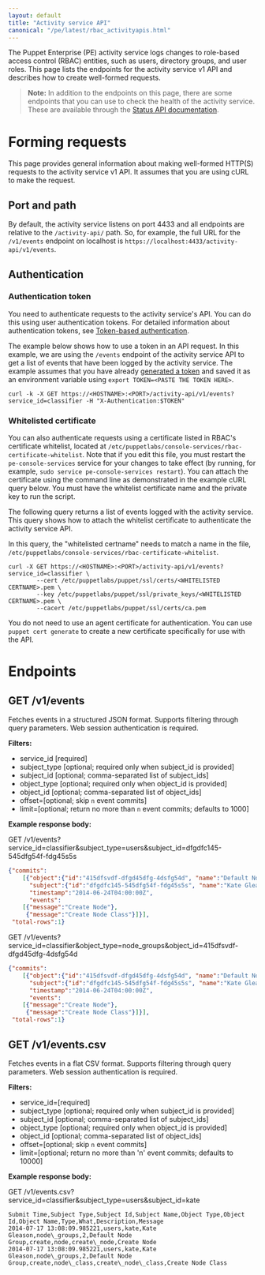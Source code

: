 ```yaml
---
layout: default
title: "Activity service API"
canonical: "/pe/latest/rbac_activityapis.html"
---
```


The Puppet Enterprise (PE) activity service logs changes to role-based access control (RBAC) entities, such as users, directory groups, and user roles. This page lists the endpoints for the activity service v1 API and describes how to create well-formed requests.

> **Note:** In addition to the endpoints on this page, there are some endpoints that you can use to check the health of the activity service. These are available through the [Status API documentation](./status_api.html#the-status-api).

# Forming requests

This page provides general information about making well-formed HTTP(S) requests to the activity service v1 API. It assumes that you are using cURL to make the request.

## Port and path

By default, the activity service listens on port 4433 and all endpoints are relative to the `/activity-api/` path. So, for example, the full URL for the `/v1/events` endpoint on localhost is `https://localhost:4433/activity-api/v1/events`.

## Authentication

### Authentication token

You need to authenticate requests to the activity service's API. You can do this using user authentication tokens. For detailed information about authentication tokens, see [Token-based authentication](./rbac_token_auth.html).

The example below shows how to use a token in an API request. In this example, we are using the `/events` endpoint of the activity service API to get a list of events that have been logged by the activity service. The example assumes that you have already [generated a token](./rbac_token_auth.html#generating-a-token-using-the-api-endpoint) and saved it as an environment variable using `export TOKEN=<PASTE THE TOKEN HERE>`.

    curl -k -X GET https://<HOSTNAME>:<PORT>/activity-api/v1/events?service_id=classifier -H "X-Authentication:$TOKEN"

### Whitelisted certificate

You can also authenticate requests using a certificate listed in RBAC's certificate whitelist, located at `/etc/puppetlabs/console-services/rbac-certificate-whitelist`. Note that if you edit this file, you must restart the `pe-console-services` service for your changes to take effect (by running, for example, `sudo service pe-console-services restart`). You can attach the certificate using the command line as demonstrated in the example cURL query below. You must have the whitelist certificate name and the private key to run the script.

The following query returns a list of events logged with the activity service. This query shows how to attach the whitelist certificate to authenticate the activity service API.

In this query, the "whitelisted certname" needs to match a name in the file, `/etc/puppetlabs/console-services/rbac-certificate-whitelist`.

```
curl -X GET https://<HOSTNAME>:<PORT>/activity-api/v1/events?service_id=classifier \
		--cert /etc/puppetlabs/puppet/ssl/certs/<WHITELISTED CERTNAME>.pem \
		--key /etc/puppetlabs/puppet/ssl/private_keys/<WHITELISTED CERTNAME>.pem \
		--cacert /etc/puppetlabs/puppet/ssl/certs/ca.pem
```

You do not need to use an agent certificate for authentication. You can use `puppet cert generate` to create a new certificate specifically for use with the API.

# Endpoints

## GET /v1/events

Fetches events in a structured JSON format. Supports filtering through query parameters. Web session authentication is required.

**Filters:**

* service_id [required]
* subject\_type [optional; required only when subject\_id is provided]
* subject\_id [optional; comma-separated list of subject\_ids]
* object\_type [optional; required only when object\_id is provided]
* object\_id [optional; comma-separated list of object\_ids]
* offset=[optional; skip `n` event commits]
* limit=[optional; return no more than `n` event commits; defaults to 1000]

**Example response body:**

GET /v1/events?service\_id=classifier&subject\_type=users&subject_id=dfgdfc145-545dfg54f-fdg45s5s

``` json
{"commits":
    [{"object":{"id":"415dfsvdf-dfgd45dfg-4dsfg54d", "name":"Default Node Group"},
      "subject":{"id":"dfgdfc145-545dfg54f-fdg45s5s", "name":"Kate Gleason"},
      "timestamp":"2014-06-24T04:00:00Z",
      "events":
    [{"message":"Create Node"},
     {"message":"Create Node Class"}]}],
 "total-rows":1}
```

GET /v1/events?service_id=classifier&object_type=node_groups&object_id=415dfsvdf-dfgd45dfg-4dsfg54d

``` json
{"commits":
    [{"object":{"id":"415dfsvdf-dfgd45dfg-4dsfg54d", "name":"Default Node Group"},
      "subject":{"id":"dfgdfc145-545dfg54f-fdg45s5s", "name":"Kate Gleason"},
      "timestamp":"2014-06-24T04:00:00Z",
      "events":
    [{"message":"Create Node"},
     {"message":"Create Node Class"}]}],
 "total-rows":1}
```

## GET /v1/events.csv

Fetches events in a flat CSV format. Supports filtering through query parameters. Web session authentication is required.

**Filters:**

* service\_id=[required]
* subject\_type [optional; required only when subject_id is provided]
* subject\_id [optional; comma-separated list of subject_ids]
* object\_type [optional; required only when object_id is provided]
* object\_id [optional; comma-separated list of object_ids]
* offset=[optional; skip `n` event commits]
* limit=[optional; return no more than 'n' event commits; defaults to 10000]

**Example response body:**

GET /v1/events.csv?service_id=classifier&subject_type=users&subject_id=kate

```
Submit Time,Subject Type,Subject Id,Subject Name,Object Type,Object Id,Object Name,Type,What,Description,Message
2014-07-17 13:08:09.985221,users,kate,Kate Gleason,node\_groups,2,Default Node Group,create,node,create\_node,Create Node
2014-07-17 13:08:09.985221,users,kate,Kate Gleason,node\_groups,2,Default Node Group,create,node\_class,create\_node\_class,Create Node Class
```
